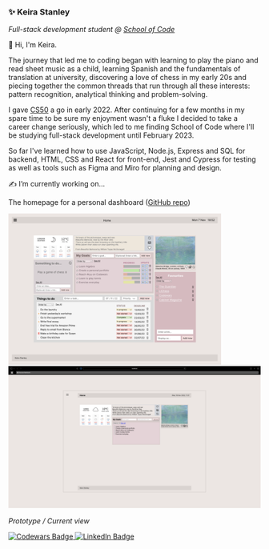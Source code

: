 ### ✨ Keira Stanley
_Full-stack development student @ <a href="https://www.linkedin.com/school/school-of-code/">School of Code</a>_

👋 Hi, I'm Keira.

The journey that led me to coding began with learning to play the piano and read sheet music as a child, learning Spanish and the fundamentals of translation at university, discovering a love of chess in my early 20s and piecing together the common threads that run through all these interests: pattern recognition, analytical thinking and problem-solving.

I gave <a href="https://cs50.harvard.edu/x/2021/">CS50</a> a go in early 2022. After continuing for a few months in my spare time to be sure my enjoyment wasn't a fluke I decided to take a career change seriously, which led to me finding School of Code where I'll be studying full-stack development until February 2023.

So far I've learned how to use JavaScript, Node.js, Express and SQL for backend, HTML, CSS and React for front-end, Jest and Cypress for testing as well as tools such as Figma and Miro for planning and design. 

✍️ I’m currently working on...

The homepage for a personal dashboard (<a href="https://github.com/keirastanley/personal-dashboard">GitHub repo</a>)
<div id="images">
  <img src="https://github.com/keirastanley/personal-dashboard/raw/main/Prototypes/Desktop%20homepage%20prototype.png?raw=true" width="425px"/>
  <img src="https://github.com/keirastanley/personal-dashboard/blob/main/Prototypes/Current.png?raw=true" width="536px"/>
</div>

_Prototype / Current view_

<!--The project will be completed in 3 steps:
1. Static webpage made with React with only basic functionality (e.g. dropdown nav, buttons change colour on click). All data stored in arrays.
2. All user-generated data (e.g. things to do, goals) stored locally in JSON files. Poetry and art from free APIs.
3. All user-generated data moved to databases to allow for persistent changes to content.-->

<div id="badges">
  <a href="https://www.codewars.com/users/keirastanley">
    <img src="https://www.codewars.com/users/keirastanley/badges/small?theme=light" alt="Codewars Badge"/>
  </a>
  <a href="https://www.linkedin.com/in/keirastanley/">
    <img src="https://img.shields.io/badge/LinkedIn-blue?style=for-the-badge&logo=linkedin&logoColor=white" alt="LinkedIn Badge"/
  </a>
</div>

<!--
**keirastanley/keirastanley** is a ✨ _special_ ✨ repository because its `README.md` (this file) appears on your GitHub profile.

Here are some ideas to get you started:

- 🔭 I’m currently working on ...
- 🌱 I’m currently learning ...
- 👯 I’m looking to collaborate on ...
- 🤔 I’m looking for help with ...
- 💬 Ask me about ...
- 📫 How to reach me: ...
- 😄 Pronouns: ...
- ⚡ Fun fact: ...
-->
